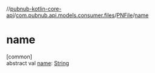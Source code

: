 //[pubnub-kotlin-core-api](../../../index.md)/[com.pubnub.api.models.consumer.files](../index.md)/[PNFile](index.md)/[name](name.md)

# name

[common]\
abstract val [name](name.md): [String](https://kotlinlang.org/api/latest/jvm/stdlib/kotlin-stdlib/kotlin/-string/index.html)
